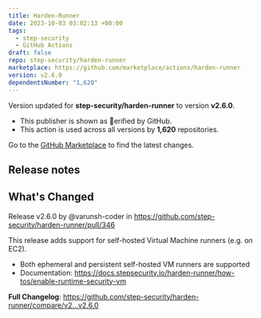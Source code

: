 ```yaml
---
title: Harden-Runner
date: 2023-10-03 03:02:13 +00:00
tags:
  - step-security
  - GitHub Actions
draft: false
repo: step-security/harden-runner
marketplace: https://github.com/marketplace/actions/harden-runner
version: v2.6.0
dependentsNumber: "1,620"
---
```



Version updated for **step-security/harden-runner** to version **v2.6.0**.
- This publisher is shown as erified by GitHub.
- This action is used across all versions by **1,620** repositories.

Go to the [GitHub Marketplace](https://github.com/marketplace/actions/harden-runner) to find the latest changes.

## Release notes

## What's Changed

Release v2.6.0 by @varunsh-coder in https://github.com/step-security/harden-runner/pull/346

This release adds support for self-hosted Virtual Machine runners (e.g. on EC2).
- Both ephemeral and persistent self-hosted VM runners are supported
- Documentation: https://docs.stepsecurity.io/harden-runner/how-tos/enable-runtime-security-vm

**Full Changelog**: https://github.com/step-security/harden-runner/compare/v2...v2.6.0
